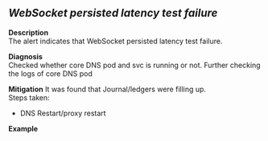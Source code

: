 

## ***WebSocket persisted latency test failure***

**Description**  
The alert indicates that WebSocket persisted latency test failure.

**Diagnosis**  
Checked whether core  DNS pod and svc is running or not.
Further checking the logs of core DNS pod

**Mitigation**
It was found that Journal/ledgers were filling up.  
Steps taken: 
-   DNS Restart/proxy restart      

**Example**
